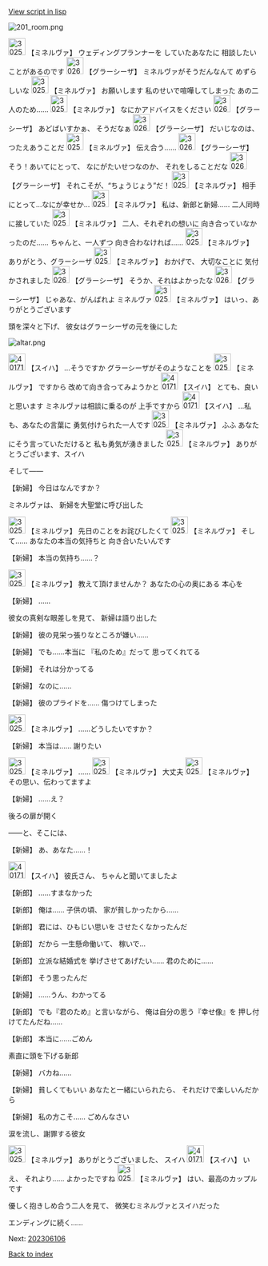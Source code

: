 [View script in lisp](../scripts/202306105.txt)

![201_room.png](../images/backgrounds/201_room.png)

<img src="../images/units/302511.png" alt="302511.png" height="34"/>
【ミネルヴァ】
ウェディングプランナーを
していたあなたに
相談したいことがあるのです

<img src="../images/units/302611.png" alt="302611.png" height="34"/>
【グラーシーザ】
ミネルヴァがそうだんなんて
めずらしいな

<img src="../images/units/302511.png" alt="302511.png" height="34"/>
【ミネルヴァ】
お願いします
私のせいで喧嘩してしまった
あの二人のため……

<img src="../images/units/302511.png" alt="302511.png" height="34"/>
【ミネルヴァ】
なにかアドバイスをください

<img src="../images/units/302611.png" alt="302611.png" height="34"/>
【グラーシーザ】
あどばいすかぁ、
そうだなぁ

<img src="../images/units/302611.png" alt="302611.png" height="34"/>
【グラーシーザ】
だいじなのは、つたえあうことだ

<img src="../images/units/302511.png" alt="302511.png" height="34"/>
【ミネルヴァ】
伝え合う……

<img src="../images/units/302611.png" alt="302611.png" height="34"/>
【グラーシーザ】
そう！あいてにとって、
なにがたいせつなのか、
それをしることだな

<img src="../images/units/302611.png" alt="302611.png" height="34"/>
【グラーシーザ】
それこそが、“ちょうじょう”だ！

<img src="../images/units/302511.png" alt="302511.png" height="34"/>
【ミネルヴァ】
相手にとって…なにが幸せか…

<img src="../images/units/302511.png" alt="302511.png" height="34"/>
【ミネルヴァ】
私は、新郎と新婦……
二人同時に接していた

<img src="../images/units/302511.png" alt="302511.png" height="34"/>
【ミネルヴァ】
二人、それぞれの想いに
向き合っていなかったのだ……
ちゃんと、一人ずつ
向き合わなければ……

<img src="../images/units/302511.png" alt="302511.png" height="34"/>
【ミネルヴァ】
ありがとう、グラーシーザ

<img src="../images/units/302511.png" alt="302511.png" height="34"/>
【ミネルヴァ】
おかげで、
大切なことに
気付かされました

<img src="../images/units/302611.png" alt="302611.png" height="34"/>
【グラーシーザ】
そうか、それはよかったな

<img src="../images/units/302611.png" alt="302611.png" height="34"/>
【グラーシーザ】
じゃあな、がんばれよ
ミネルヴァ

<img src="../images/units/302511.png" alt="302511.png" height="34"/>
【ミネルヴァ】
はいっ、ありがとうございます

頭を深々と下げ、
彼女はグラーシーザの元を後にした

![altar.png](../images/backgrounds/altar.png)

<img src="../images/units/401711.png" alt="401711.png" height="34"/>
【スイハ】
…そうですか
グラーシーザがそのようなことを

<img src="../images/units/302511.png" alt="302511.png" height="34"/>
【ミネルヴァ】
ですから
改めて向き合ってみようかと

<img src="../images/units/401711.png" alt="401711.png" height="34"/>
【スイハ】
とても、良いと思います
ミネルヴァは相談に乗るのが
上手ですから

<img src="../images/units/401711.png" alt="401711.png" height="34"/>
【スイハ】
…私も、あなたの言葉に
勇気付けられた一人です

<img src="../images/units/302511.png" alt="302511.png" height="34"/>
【ミネルヴァ】
ふふ
あなたにそう言っていただけると
私も勇気が湧きました

<img src="../images/units/302511.png" alt="302511.png" height="34"/>
【ミネルヴァ】
ありがとうございます、スイハ

そして――

【新婦】
今日はなんですか？

ミネルヴァは、
新婦を大聖堂に呼び出した

<img src="../images/units/302511.png" alt="302511.png" height="34"/>
【ミネルヴァ】
先日のことをお詫びしたくて

<img src="../images/units/302511.png" alt="302511.png" height="34"/>
【ミネルヴァ】
そして……
あなたの本当の気持ちと
向き合いたいんです

【新婦】
本当の気持ち……？

<img src="../images/units/302511.png" alt="302511.png" height="34"/>
【ミネルヴァ】
教えて頂けませんか？
あなたの心の奥にある
本心を

【新婦】
……

彼女の真剣な眼差しを見て、
新婦は語り出した

【新婦】
彼の見栄っ張りなところが嫌い……

【新婦】
でも……本当に
『私のため』だって
思ってくれてる

【新婦】
それは分かってる

【新婦】
なのに……

【新婦】
彼のプライドを……
傷つけてしまった

<img src="../images/units/302511.png" alt="302511.png" height="34"/>
【ミネルヴァ】
……どうしたいですか？

【新婦】
本当は……
謝りたい

<img src="../images/units/302511.png" alt="302511.png" height="34"/>
【ミネルヴァ】
……

<img src="../images/units/302511.png" alt="302511.png" height="34"/>
【ミネルヴァ】
大丈夫

<img src="../images/units/302511.png" alt="302511.png" height="34"/>
【ミネルヴァ】
その思い、伝わってますよ

【新婦】
……え？

後ろの扉が開く

――と、そこには、

【新婦】
あ、あなた……！

<img src="../images/units/401711.png" alt="401711.png" height="34"/>
【スイハ】
彼氏さん、
ちゃんと聞いてましたよ

【新郎】
……すまなかった

【新郎】
俺は……
子供の頃、
家が貧しかったから……

【新郎】
君には、ひもじい思いを
させたくなかったんだ

【新郎】
だから
一生懸命働いて、
稼いで…

【新郎】
立派な結婚式を
挙げさせてあげたい……
君のために……

【新郎】
そう思ったんだ

【新婦】
……うん、わかってる

【新郎】
でも『君のため』と言いながら、
俺は自分の思う『幸せ像』を
押し付けてたんだね……

【新郎】
本当に……ごめん

素直に頭を下げる新郎

【新婦】
バカね……

【新婦】
貧しくてもいい
あなたと一緒にいられたら、
それだけで楽しいんだから

【新婦】
私の方こそ……
ごめんなさい

涙を流し、謝罪する彼女

<img src="../images/units/302511.png" alt="302511.png" height="34"/>
【ミネルヴァ】
ありがとうございました、
スイハ

<img src="../images/units/401711.png" alt="401711.png" height="34"/>
【スイハ】
いえ、
それより……
よかったですね

<img src="../images/units/302511.png" alt="302511.png" height="34"/>
【ミネルヴァ】
はい、最高のカップルです

優しく抱きしめ合う二人を見て、
微笑むミネルヴァとスイハだった

エンディングに続く……


Next: [202306106](202306106.md)

[Back to index](index.md)
